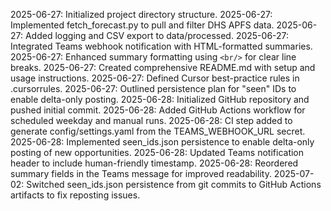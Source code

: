 2025-06-27: Initialized project directory structure.
2025-06-27: Implemented fetch_forecast.py to pull and filter DHS APFS data.
2025-06-27: Added logging and CSV export to data/processed.
2025-06-27: Integrated Teams webhook notification with HTML-formatted summaries.
2025-06-27: Enhanced summary formatting using `<br/>` for clear line breaks.
2025-06-27: Created comprehensive README.md with setup and usage instructions.
2025-06-27: Defined Cursor best-practice rules in .cursorrules.
2025-06-27: Outlined persistence plan for "seen" IDs to enable delta-only posting.
2025-06-28: Initialized GitHub repository and pushed initial commit.
2025-06-28: Added GitHub Actions workflow for scheduled weekday and manual runs.
2025-06-28: CI step added to generate config/settings.yaml from the TEAMS_WEBHOOK_URL secret.
2025-06-28: Implemented seen_ids.json persistence to enable delta-only posting of new opportunities.
2025-06-28: Updated Teams notification header to include human-friendly timestamp.
2025-06-28: Reordered summary fields in the Teams message for improved readability.
2025-07-02: Switched seen_ids.json persistence from git commits to GitHub Actions artifacts to fix reposting issues.
